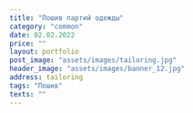 ```yaml
---
title: "Пошив партий одежды"
category: "common"
date: 02.02.2022
price: ""
layout: portfolio
post_image: "assets/images/tailoring.jpg"
header_image: "assets/images/banner_12.jpg"
address: tailoring
tags: "Пошив"
texts: ""
---
```

